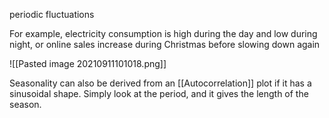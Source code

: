 periodic fluctuations

For example, electricity consumption is high during the day and low during night, or online sales increase during Christmas before slowing down again

![[Pasted image 20210911101018.png]]

Seasonality can also be derived from an [[Autocorrelation]] plot if it has a sinusoidal shape. Simply look at the period, and it gives the length of the season.